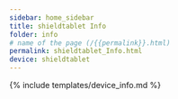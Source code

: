 ```yaml
---
sidebar: home_sidebar
title: shieldtablet Info
folder: info
# name of the page (/{{permalink}}.html)
permalink: shieldtablet_Info.html
device: shieldtablet
---
```

{% include templates/device_info.md %}
